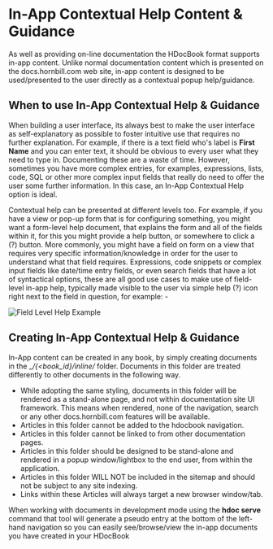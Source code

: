 # In-App Contextual Help Content & Guidance
As well as providing on-line documentation the HDocBook format supports in-app content.  Unlike normal documentation content which is presented on the docs.hornbill.com web site, in-app content is designed to be used/presented to the user directly as a contextual popup help/guidance.  

## When to use In-App Contextual Help & Guidance
When building a user interface, its always best to make the user interface as self-explanatory as possible to foster intuitive use that requires no further explanation. For example, if there is a text field who's label is __First Name__ and you can enter text, it should be obvious to every user what they need to type in. Documenting these are a waste of time.  However, sometimes you have more complex entries, for examples, expressions, lists, code, SQL or other more complex input fields that really do need to offer the user some further information. In this case, an In-App Contextual Help option is ideal. 

Contextual help can be presented at different levels too.  For example, if you have a view or pop-up form that is for configuring something, you might want a form-level help document, that explains the form and all of the fields within it, for this you might provide a help button, or somewhere to click a (?) button.  More commonly, you might have a field on form on a view that requires very specific information/knowledge in order for the user to understand what that field requires.  Expressions, code snippets or complex input fields like date/time entry fields, or even search fields that have a lot of syntactical options, these are all good use cases to make use of field-level in-app help, typically made visible to the user via simple help (?) icon right next to the field in question, for example: -

![Field Level Help Example](/_books/hdoc-guide/hdocbook/images/field-level-help.png)

## Creating In-App Contextual Help & Guidance
In-App content can be created in any book, by simply creating documents in the __/{<book_id}/_inline/__ folder.  Documents in this folder are treated differently to other documents in the following way. 

- While adopting the same styling, documents in this folder will be rendered as a stand-alone page, and not within documentation site UI framework. This means when rendered, none of the navigation, search or any other docs.hornbill.com features will be available.
- Articles in this folder cannot be added to the hdocbook navigation.
- Articles in this folder cannot be linked to from other documentation pages.
- Articles in this folder should be designed to be stand-alone and rendered in a popup window/lightbox to the end user, from within the application.
- Articles in this folder WILL NOT be included in the sitemap and should not be subject to any site indexing.
- Links within these Articles will always target a new browser window/tab. 

When working with documents in development mode using the __hdoc serve__ command that tool will generate a pseudo entry at the bottom of the left-hand navigation so you can easily see/browse/view the in-app documents you have created in your HDocBook 
